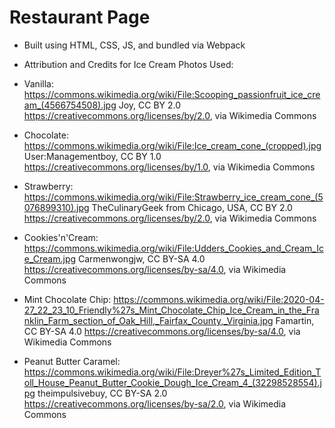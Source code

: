 # Restaurant Page
- Built using HTML, CSS, JS, and bundled via Webpack
- Attribution and Credits for Ice Cream Photos Used:

- Vanilla: https://commons.wikimedia.org/wiki/File:Scooping_passionfruit_ice_cream_(4566754508).jpg
Joy, CC BY 2.0 <https://creativecommons.org/licenses/by/2.0>, via Wikimedia Commons

- Chocolate: https://commons.wikimedia.org/wiki/File:Ice_cream_cone_(cropped).jpg
User:Managementboy, CC BY 1.0 <https://creativecommons.org/licenses/by/1.0>, via Wikimedia Commons

- Strawberry: https://commons.wikimedia.org/wiki/File:Strawberry_ice_cream_cone_(5076899310).jpg
TheCulinaryGeek from Chicago, USA, CC BY 2.0 <https://creativecommons.org/licenses/by/2.0>, via Wikimedia Commons

- Cookies'n'Cream: https://commons.wikimedia.org/wiki/File:Udders_Cookies_and_Cream_Ice_Cream.jpg
Carmenwongjw, CC BY-SA 4.0 <https://creativecommons.org/licenses/by-sa/4.0>, via Wikimedia Commons

- Mint Chocolate Chip: https://commons.wikimedia.org/wiki/File:2020-04-27_22_23_10_Friendly%27s_Mint_Chocolate_Chip_Ice_Cream_in_the_Franklin_Farm_section_of_Oak_Hill,_Fairfax_County,_Virginia.jpg
Famartin, CC BY-SA 4.0 <https://creativecommons.org/licenses/by-sa/4.0>, via Wikimedia Commons

- Peanut Butter Caramel: https://commons.wikimedia.org/wiki/File:Dreyer%27s_Limited_Edition_Toll_House_Peanut_Butter_Cookie_Dough_Ice_Cream_4_(32298528554).jpg
theimpulsivebuy, CC BY-SA 2.0 <https://creativecommons.org/licenses/by-sa/2.0>, via Wikimedia Commons

